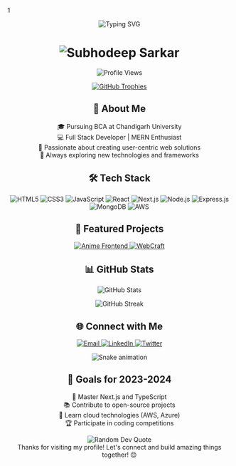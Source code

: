 1<div align="center">
  <img src="https://readme-typing-svg.herokuapp.com?font=Architects+Daughter&color=7AF79A&size=30&lines=Hey!+It's+Subhodeep+Sarkar!;Full+Stack+Developer...;Passionate+about+coding...;From+West+Bengal,+India" alt="Typing SVG" />
</div>

<h1 align="center">
  <img src="https://encrypted-tbn0.gstatic.com/images?q=tbn:ANd9GcR-Db6NJtmSE_a29zX3hknLp32hVq0UbwEBRAX2rAQLjRGQuz4MathQmZc&s=10" alt="Subhodeep Sarkar" />
</h1>

<p align="center">
  <img src="https://komarev.com/ghpvc/?username=subhodeep2005s&label=Profile%20views&color=0e75b6&style=flat" alt="Profile Views" />
</p>

<p align="center">
  <a href="https://github.com/ryo-ma/github-profile-trophy">
    <img src="https://github-profile-trophy.vercel.app/?username=subhodeep2005s&theme=dracula&no-frame=false&no-bg=false&margin-w=4" alt="GitHub Trophies" />
  </a>
</p>

<h2 align="center">🚀 About Me</h2>

<p align="center">
  🎓 Pursuing BCA at Chandigarh University<br>
  💻 Full Stack Developer | MERN Enthusiast<br>
  🌟 Passionate about creating user-centric web solutions<br>
  🔭 Always exploring new technologies and frameworks
</p>

<h2 align="center">🛠️ Tech Stack</h2>

<p align="center">
  <img src="https://img.shields.io/badge/html5-%23E34F26.svg?style=for-the-badge&logo=html5&logoColor=white" alt="HTML5" />
  <img src="https://img.shields.io/badge/css3-%231572B6.svg?style=for-the-badge&logo=css3&logoColor=white" alt="CSS3" />
  <img src="https://img.shields.io/badge/javascript-%23323330.svg?style=for-the-badge&logo=javascript&logoColor=%23F7DF1E" alt="JavaScript" />
  <img src="https://img.shields.io/badge/react-%2320232a.svg?style=for-the-badge&logo=react&logoColor=%2361DAFB" alt="React" />
  <img src="https://img.shields.io/badge/Next-black?style=for-the-badge&logo=next.js&logoColor=white" alt="Next.js" />
  <img src="https://img.shields.io/badge/node.js-6DA55F?style=for-the-badge&logo=node.js&logoColor=white" alt="Node.js" />
  <img src="https://img.shields.io/badge/express.js-%23404d59.svg?style=for-the-badge&logo=express&logoColor=%2361DAFB" alt="Express.js" />
  <img src="https://img.shields.io/badge/MongoDB-%234ea94b.svg?style=for-the-badge&logo=mongodb&logoColor=white" alt="MongoDB" />
  <img src="https://img.shields.io/badge/AWS-%23FF9900.svg?style=for-the-badge&logo=amazon-aws&logoColor=white" alt="AWS" />
</p>

<h2 align="center">🌟 Featured Projects</h2>

<p align="center">
  <a href="https://anime-frontend-omega.vercel.app/" target="_blank">
    <img src="https://github-readme-stats.vercel.app/api/pin/?username=subhodeep2005s&repo=anime-frontend&theme=radical" alt="Anime Frontend" />
  </a>
  <a href="https://webcraft-rhnj.vercel.app" target="_blank">
    <img src="https://github-readme-stats.vercel.app/api/pin/?username=subhodeep2005s&repo=webcraft&theme=radical" alt="WebCraft" />
  </a>
</p>

<h2 align="center">📊 GitHub Stats</h2>

<p align="center">
  <img src="https://github-readme-stats.vercel.app/api?username=subhodeep2005s&show_icons=true&theme=radical" alt="GitHub Stats" />
</p>

<p align="center">
  <img src="https://github-readme-streak-stats.herokuapp.com/?user=subhodeep2005s&theme=radical" alt="GitHub Streak" />
</p>

<h2 align="center">🌐 Connect with Me</h2>

<p align="center">
  <a href="mailto:sarkarsubhodeep417@gmail.com">
    <img src="https://img.shields.io/badge/Email-D14836?style=for-the-badge&logo=gmail&logoColor=white" alt="Email" />
  </a>
  <a href="https://linkedin.com/in/subhodeep-sarkar" target="_blank">
    <img src="https://img.shields.io/badge/LinkedIn-0077B5?style=for-the-badge&logo=linkedin&logoColor=white" alt="LinkedIn" />
  </a>
  <a href="https://twitter.com/subhodeep2005s" target="_blank">
    <img src="https://img.shields.io/badge/Twitter-1DA1F2?style=for-the-badge&logo=twitter&logoColor=white" alt="Twitter" />
  </a>
</p>

<div align="center">
  <img src="https://raw.githubusercontent.com/subhodeep2005s/subhodeep2005s/main/github-contribution-grid-snake.svg" alt="Snake animation" />
</div>

<h2 align="center">🎯 Goals for 2023-2024</h2>

<p align="center">
  🚀 Master Next.js and TypeScript<br>
  📚 Contribute to open-source projects<br>
  🌱 Learn cloud technologies (AWS, Azure)<br>
  🏆 Participate in coding competitions
</p>

<div align="center">
  <img src="https://quotes-github-readme.vercel.app/api?type=horizontal&theme=radical" alt="Random Dev Quote" />
</div>

<div align="center">
  Thanks for visiting my profile! Let's connect and build amazing things together! 😊
</div>

